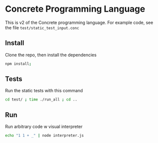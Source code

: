# Concrete Programming Language

This is v2 of the Concrete programming language. For example code, see the file `test/static_test_input.conc`

## Install

Clone the repo, then install the dependencies

```bash
npm install;
```

## Tests

Run the static tests with this command

```bash
cd test/ ; time ./run_all ; cd ..
```

## Run

Run arbitrary code w visual interpreter 

```bash
echo "1 1 + _" | node interpreter.js
```
